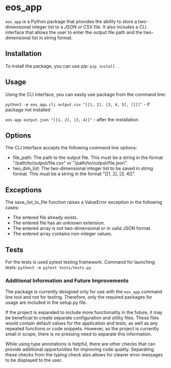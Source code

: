 # eos_app
`eos_app` is a Python package that provides the ability to store 
a two-dimensional integer list to a JSON or CSV file. 
It also includes a CLI interface that allows the user to enter 
the output file path and the two-dimensional list in string format.

## Installation
To install the package, you can use pip:
`pip install .`

## Usage

Using the CLI interface, you can easily use package from the command line:

`python3 -m eos_app.cli output.csv "[[1, 2], [3, 4, 5], [1]]"` - if package not installed

`eos-app output.json "[[1, 2], [3, 4]]"` - after the installation

## Options
The CLI interface accepts the following command line options:

* file_path: The path to the output file. This must be a string in the format "/path/to/output/file.csv" or "/path/to/output/file.json".
* two_dim_list: The two-dimensional integer list to be saved in string format. This must be a string in the format "[[1, 2], [3, 4]]".

## Exceptions
The save_list_to_file function raises a ValueError exception in the following cases:

* The entered file already exists.
* The entered file has an unknown extension.
* The entered array is not two-dimensional or in valid JSON format.
* The entered array contains non-integer values.

## Tests
For the tests is used pytest testing framework.
Command for launching tests:
`python3 -m pytest tests/tests.py ` 




### Additional Information and Future Improvements
The package is currently designed only for use with the `eos_app` command line tool and not for testing. Therefore, only the required packages for usage are included in the setup.py file.

If the project is expanded to include more functionality in the future, it may be beneficial to create separate configuration and utility files. These files would contain default values for the application and tests, as well as any repeated functions or code snippets. However, as the project is currently small in scope, there is no pressing need to separate this information.

While using type annotations is helpful, there are other checks that can provide additional opportunities for improving code quality. Separating these checks from the typing check also allows for clearer error messages to be displayed to the user.



